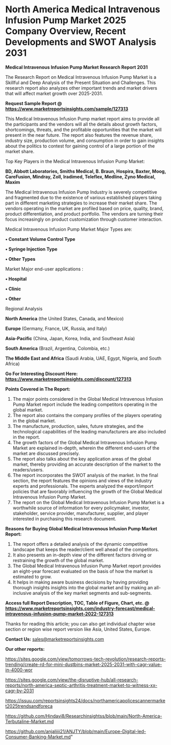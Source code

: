 # North America Medical Intravenous Infusion Pump Market 2025 Company Overview, Recent Developments and SWOT Analysis 2031

<strong>Medical Intravenous Infusion Pump Market Research Report 2031</strong>

The Research Report on Medical Intravenous Infusion Pump Market is a Skillful and Deep Analysis of the Present Situation and Challenges. This research report also analyzes other important trends and market drivers that will affect market growth over 2025-2031.

<strong>Request Sample Report @ <a href=https://www.marketreportsinsights.com/sample/127313>https://www.marketreportsinsights.com/sample/127313</a></strong>

This Medical Intravenous Infusion Pump market report aims to provide all the participants and the vendors will all the details about growth factors, shortcomings, threats, and the profitable opportunities that the market will present in the near future. The report also features the revenue share, industry size, production volume, and consumption in order to gain insights about the politics to contest for gaining control of a large portion of the market share.

Top Key Players in the Medical Intravenous Infusion Pump Market:

<strong>BD, Abbott Laboratories, Smiths Medical, B. Braun, Hospira, Baxter, Moog, CareFusion, Mindray, Zoll, Iradimed, Teleflex, Medline, Zyno Medical, Maxim</strong>

The Medical Intravenous Infusion Pump Industry is severely competitive and fragmented due to the existence of various established players taking part in different marketing strategies to increase their market share. The vendors operating in the market are profiled based on price, quality, brand, product differentiation, and product portfolio. The vendors are turning their focus increasingly on product customization through customer interaction.

Medical Intravenous Infusion Pump Market Major Types are:

<strong>• Constant Volume Control Type

• Syringe Injection Type

• Other Types</strong>

Market Major end-user applications :

<strong>• Hospital

• Clinic

• Other</strong>

Regional Analysis

</u><strong><b>North America</b></strong> (the United States, Canada, and Mexico)

<strong><b>Europe </b></strong>(Germany, France, UK, Russia, and Italy)

<strong><b>Asia-Pacific</b></strong> (China, Japan, Korea, India, and Southeast Asia)

<strong><b>South America</b></strong> (Brazil, Argentina, Colombia, etc.)

<strong><b>The Middle East and Africa</b></strong> (Saudi Arabia, UAE, Egypt, Nigeria, and South Africa)

<strong>Go For Interesting Discount Here: <a href=https://www.marketreportsinsights.com/discount/127313>https://www.marketreportsinsights.com/discount/127313</a></strong>

<strong>Points Covered in The Report:</strong>
<ol>
  <li>The major points considered in the Global Medical Intravenous Infusion Pump Market report include the leading competitors operating in the global market.</li>
  <li>The report also contains the company profiles of the players operating in the global market.</li>
  <li>The manufacture, production, sales, future strategies, and the technological capabilities of the leading manufacturers are also included in the report.</li>
  <li>The growth factors of the Global Medical Intravenous Infusion Pump Market are explained in-depth, wherein the different end-users of the market are discussed precisely.</li>
  <li>The report also talks about the key application areas of the global market, thereby providing an accurate description of the market to the readers/users.</li>
  <li>The report incorporates the SWOT analysis of the market. In the final section, the report features the opinions and views of the industry experts and professionals. The experts analyzed the export/import policies that are favorably influencing the growth of the Global Medical Intravenous Infusion Pump Market.</li>
  <li>The report on the Global Medical Intravenous Infusion Pump Market is a worthwhile source of information for every policymaker, investor, stakeholder, service provider, manufacturer, supplier, and player interested in purchasing this research document.</li>
</ol>
<strong>Reasons for Buying Global Medical Intravenous Infusion Pump Market Report:</strong>

<ol>
  <li>The report offers a detailed analysis of the dynamic competitive landscape that keeps the reader/client well ahead of the competitors.</li>
  <li>It also presents an in-depth view of the different factors driving or restraining the growth of the global market.</li>
  <li>The Global Medical Intravenous Infusion Pump Market report provides an eight-year forecast evaluated on the basis of how the market is estimated to grow.</li>
  <li>It helps in making aware business decisions by having providing thorough insights insights into the global market and by making an all-inclusive analysis of the key market segments and sub-segments.</li>
</ol>
<strong>Access full Report Description, TOC, Table of Figure, Chart, etc. @ <a href=https://www.marketreportsinsights.com/industry-forecast/medical-intravenous-infusion-pump-market-2022-127313>https://www.marketreportsinsights.com/industry-forecast/medical-intravenous-infusion-pump-market-2022-127313</a></strong>


Thanks for reading this article; you can also get individual chapter wise section or region wise report version like Asia, United States, Europe.

<strong>Contact Us:</strong>
sales@marketreportsinsights.com

<strong>Our other reports:</strong>

<a href=https://sites.google.com/view/tomorrows-tech-revolution/research-reports-trending/create-rd-for-mini-dustbins-market-2025-2031-with-cagr-value-in-4000-wor>https://sites.google.com/view/tomorrows-tech-revolution/research-reports-trending/create-rd-for-mini-dustbins-market-2025-2031-with-cagr-value-in-4000-wor</a>

<a href=https://sites.google.com/view/the-disruptive-hub/all-research-reports/north-america-septic-arthritis-treatment-market-to-witness-xx-cagr-by-2031>https://sites.google.com/view/the-disruptive-hub/all-research-reports/north-america-septic-arthritis-treatment-market-to-witness-xx-cagr-by-2031</a>

<a href=https://issuu.com/reportsinsights24/docs/northamericapolicescannermarket2025trendsandforeca>https://issuu.com/reportsinsights24/docs/northamericapolicescannermarket2025trendsandforeca</a>

<a href=https://github.com/Hindavi8/Researchinsightss/blob/main/North-America-Terbutaline-Market.md>https://github.com/Hindavi8/Researchinsightss/blob/main/North-America-Terbutaline-Market.md</a>

<a href=https://github.com/anjaliiii21/ANJTY/blob/main/Europe-Digital-led-Consumer-Banking-Market.md>https://github.com/anjaliiii21/ANJTY/blob/main/Europe-Digital-led-Consumer-Banking-Market.md</a>"
